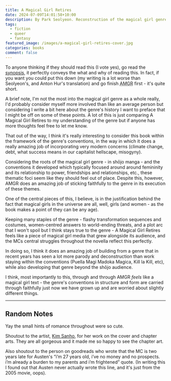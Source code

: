```yaml
---
title: A Magical Girl Retires
date: 2024-07-09T14:01:58+10:00
description: By Park Seolyeon. Reconstruction of the magical girl genre?
tags:
  - fiction
  - queer
  - fantasy
featured_image: /images/a-magical-girl-retires-cover.jpg
categories: books
comment: false
---
```

To anyone thinking if they should read this (I vote yes), go read the [synopsis](https://app.thestorygraph.com/books/4debd23a-31bc-41e1-a916-8be2c6a61cfe), it perfectly conveys the what and why of reading this. In fact, if you want you could put this down (my writing is a lot worse than Seolyeon's, and Anton Hur's translation) and go finish <abbr title="A Magical Girl Retires">AMGR</abbr> first - it's quite short.

A brief note, I'm not the most into the magical girl genre as a whole really, I'd probably consider myself more involved than like an average person but considering I write a bit here about the genre's history I want to preface that I might be off on some of these points. A lot of this is just comparing A Magical Girl Retires to my understanding of the genre but if anyone has more thoughts feel free to let me know.

That out of the way, I think it's really interesting to consider this book within the framework of the genre's conventions, in the way in which it does a really amazing job of incorporating very modern concerns (climate change, debt, what success means in our capitalist hellscape, misogyny). 

Considering the roots of the magical girl genre - in shōjo manga - and the conventions it developed which typically focused around around femininity and its relationship to power, friendships and relationships, etc., these thematic foci seem like they should feel out of place. Despite this, however, AMGR does an amazing job of sticking faithfully to the genre in its execution of these themes.

One of the central pieces of this, I believe, is in the justification behind the fact that magical girls in the universe are all, well, girls (and women - as the book makes a point of they can be any age).


Keeping many staples of the genre - flashy transformation sequences and costumes, women-centred answers to world-ending threats, and a plot arc that I won't spoil but I think stays true to the genre - A Magical Girl Retires feels like a piece of magical girl media that grew alongside its audience, and the MCs central struggles throughout the novella reflect this perfectly.

In doing so, I think it does an amazing job of building from a genre that in recent years has seen a lot more parody and deconstruction than work staying within the conventions (Puella Magi Madoka Magica, Kill la Kill, etc), while also developing that genre beyond the shōjo audience. 

 I think, most importantly to this, through and through AMGR *feels* like a magical girl text - the genre's conventions in structure and form are carried through faithfully just now we have grown up and are worried about slightly different things.

___

## Random Notes

Yay the small hints of romance throughout were so cute.

Shoutout to the artist, [Kim Sanho](https://www.instagram.com/sanhomaydraw/?hl=en), for her work on the cover and chapter arts. They are all gorgeous and it made me so happy to see the chapter art.

Also shoutout to the person on goodreads who wrote that the MC is two years late for Austen's “i’m 27 years old, i’ve no money and no prospects. i’m already a burden to my parents and i’m frightened” quote. (In writing this I found out that Austen never actually wrote this line, and it's just from the 2005 movie, oops).